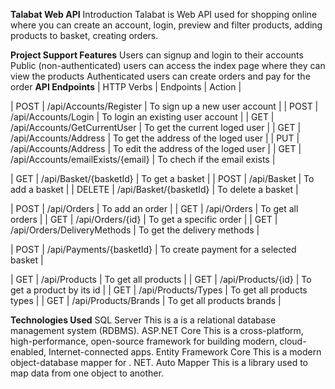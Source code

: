 **Talabat Web API**
Introduction
Talabat is Web API used for shopping online where you can create an account, login, preview and filter products, adding products to basket, creating orders.

**Project Support Features**
Users can signup and login to their accounts
Public (non-authenticated) users can access the index page where they can view the products
Authenticated users can create orders and pay for the order
**API Endpoints**
| HTTP Verbs | Endpoints | Action |

| POST | /api/Accounts/Register | To sign up a new user account |
| POST | /api/Accounts/Login | To login an existing user account |
| GET | /api/Accounts/GetCurrentUser | To get the current loged user |
| GET | /api/Accounts/Address | To get the address of the loged user |
| PUT | /api/Accounts/Address | To edit the address of the loged user |
| GET | /api/Accounts/emailExists/{email} | To chech if the email exists |

| GET | /api/Basket/{basketId} | To get a basket |
| POST | /api/Basket | To add a basket |
| DELETE | /api/Basket/{basketId} | To delete a basket |

| POST | /api/Orders | To add an order |
| GET | /api/Orders | To get all orders |
| GET | /api/Orders/{id} | To get a specific order |
| GET | /api/Orders/DeliveryMethods | To get the delivery methods |

| POST | /api/Payments/{basketId} | To create payment for a selected basket |

| GET | /api/Products | To get all products |
| GET | /api/Products/{id} | To get a product by its id |
| GET | /api/Products/Types | To get all products types |
| GET | /api/Products/Brands | To get all products brands |

**Technologies Used**
SQL Server This is a is a relational database management system (RDBMS).
ASP.NET Core This is a cross-platform, high-performance, open-source framework for building modern, cloud-enabled, Internet-connected apps.
Entity Framework Core This is a modern object-database mapper for . NET.
Auto Mapper This is a library used to map data from one object to another.
